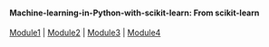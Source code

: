 #### Machine-learning-in-Python-with-scikit-learn: From scikit-learn

[Module1](https://github.com/Mahendra687/Module1) | 
[Module2](https://github.com/Mahendra687/Module2) | 
[Module3](https://github.com/Mahendra687/Module3) | 
[Module4](https://github.com/Mahendra687/Module3)

